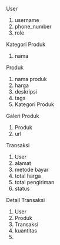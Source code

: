 User
1. username
2. phone_number
3. role

Kategori Produk
1. nama

Produk
1. nama produk
2. harga
3. deskripsi
4. tags
5. Kategori Produk

Galeri Produk
1. Produk
2. url

Transaksi
1. User
2. alamat
3. metode bayar
4. total harga
5. total pengiriman
6. status

Detail Transaksi
1. User
2. Produk
3. Transaksi
4. kuantitas
5. 